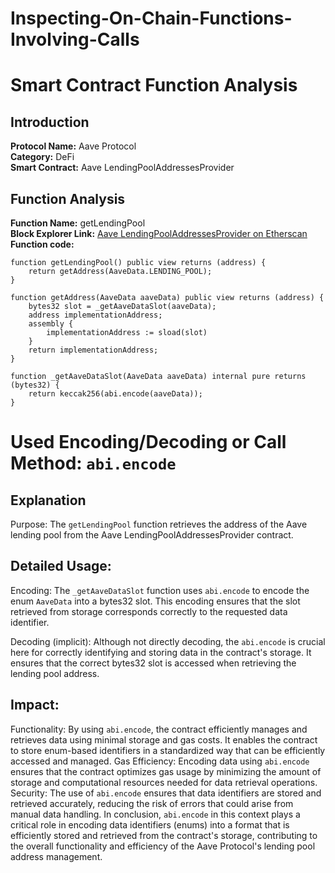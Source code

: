 # Inspecting-On-Chain-Functions-Involving-Calls
# Smart Contract Function Analysis

## Introduction

**Protocol Name:** Aave Protocol  
**Category:** DeFi  
**Smart Contract:** Aave LendingPoolAddressesProvider  

## Function Analysis

**Function Name:** getLendingPool  
**Block Explorer Link:** [Aave LendingPoolAddressesProvider on Etherscan](https://etherscan.io/address/0xb53c1a33016b2dc2ff3653530bff1848a515c8c5#code)
**Function code:**
```solidity
function getLendingPool() public view returns (address) {
    return getAddress(AaveData.LENDING_POOL);
}

function getAddress(AaveData aaveData) public view returns (address) {
    bytes32 slot = _getAaveDataSlot(aaveData);
    address implementationAddress;
    assembly {
        implementationAddress := sload(slot)
    }
    return implementationAddress;
}

function _getAaveDataSlot(AaveData aaveData) internal pure returns (bytes32) {
    return keccak256(abi.encode(aaveData));
}
```
# Used Encoding/Decoding or Call Method: `abi.encode`

## Explanation
Purpose: The `getLendingPool` function retrieves the address of the Aave lending pool from the Aave LendingPoolAddressesProvider contract.

## Detailed Usage:

Encoding: The `_getAaveDataSlot` function uses `abi.encode` to encode the enum `AaveData` into a bytes32 slot. This encoding ensures that the slot retrieved from storage corresponds correctly to the requested data identifier.

Decoding (implicit): Although not directly decoding, the `abi.encode` is crucial here for correctly identifying and storing data in the contract's storage. It ensures that the correct bytes32 slot is accessed when retrieving the lending pool address.

## Impact:

Functionality: By using `abi.encode`, the contract efficiently manages and retrieves data using minimal storage and gas costs. It enables the contract to store enum-based identifiers in a standardized way that can be efficiently accessed and managed.
Gas Efficiency: Encoding data using `abi.encode` ensures that the contract optimizes gas usage by minimizing the amount of storage and computational resources needed for data retrieval operations.
Security: The use of `abi.encode` ensures that data identifiers are stored and retrieved accurately, reducing the risk of errors that could arise from manual data handling.
In conclusion, `abi.encode` in this context plays a critical role in encoding data identifiers (enums) into a format that is efficiently stored and retrieved from the contract's storage, contributing to the overall functionality and efficiency of the Aave Protocol's lending pool address management.
